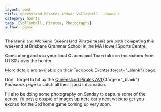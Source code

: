 ```yaml
---
layout: post
title: Queensland Pirates Indoor Volleyball - Round 2
category: Sports
tags: [Volleyball, Pirates, Photography]
author: pgmac
---
```

The Mens and Womens Queensland Pirates teams are both competing this weekend at Brisbane Grammar School in the MA Howell Sports Centre.

Come along and see your local Queensland Team take on the visitors from UTSSU over the border.

More details are available on their [Facebook Events](https://www.facebook.com/events/238671252957616/){:target="_blank"} page.

Don't forget to hit up the [Queensland Pirates AVL](http://www.facebook.com/qldavl){:target="_blank"} Facebook page to catch all their latest information.

I'll also be doing some photography on Sunday to capture some of the action.  I'll post a couple of images up here early next week to get you excited for the 3rd home game coming up very soon.
